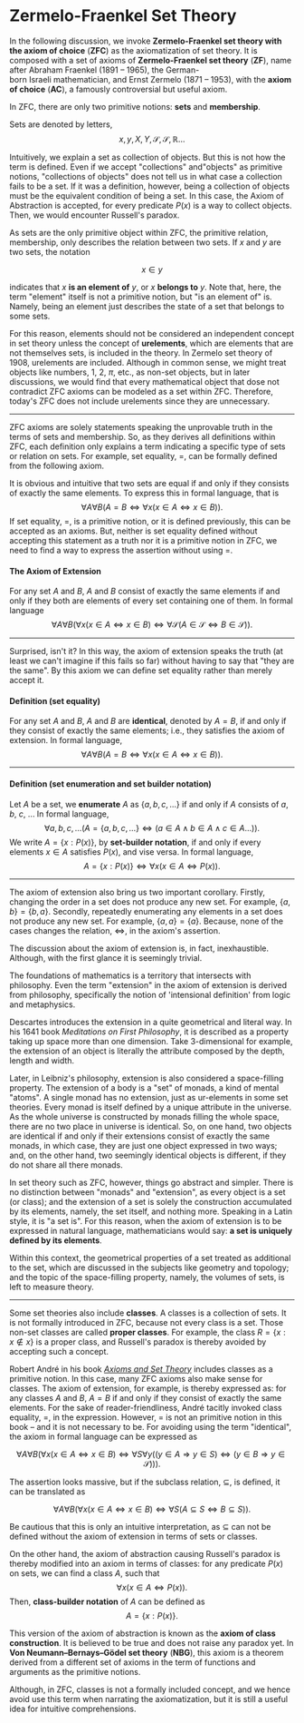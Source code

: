 # Zermelo-Fraenkel Set Theory

In the following discussion, we invoke **Zermelo-Fraenkel set theory with the axiom of choice** (**ZFC**) as the axiomatization of set theory. It is composed with a set of axioms of **Zermelo-Fraenkel set theory** (**ZF**), name after Abraham Fraenkel (1891 – 1965), the German-born Israeli mathematician, and Ernst Zermelo (1871 – 1953), with the **axiom of choice** (**AC**), a famously controversial but useful axiom.

In ZFC, there are only two primitive notions: **sets** and **membership**.

Sets are denoted by letters,
$$
x,y,X,Y, \mathcal S, \mathscr S, \mathbb R \ldots
$$

Intuitively, we explain a set as collection of objects. But this is not how the term is defined. Even if we accept "collections" and"objects" as primitive notions, "collections of objects" does not tell us in what case a collection fails to be a set. If it was a definition, however, being a collection of objects must be the equivalent condition of being a set. In this case, the Axiom of Abstraction is accepted, for every predicate $P(x)$ is a way to collect objects. Then, we would encounter Russell's paradox.

As sets are the only primitive object within ZFC, the primitive relation, membership, only describes the relation between two sets. If $x$ and $y$ are two sets, the notation

$$
x \in y
$$

indicates that $x$ **is an element of** $y$, or $x$ **belongs to** $y$. Note that, here, the term "element" itself is not a primitive notion, but "is an element of" is. Namely, being an element just describes the state of a set that belongs to some sets.

For this reason, elements should not be considered an independent concept in set theory unless the concept of **urelements**, which are elements that are not themselves sets, is included in the theory. In Zermelo set theory of 1908, urelements are included. Although in common sense, we might treat objects like numbers, $1$, $2$, $\pi$, etc., as non-set objects, but in later discussions, we would find that every mathematical object that dose not contradict ZFC axioms can be modeled as a set within ZFC. Therefore, today's ZFC does not include urelements since they are unnecessary.

---

ZFC axioms are solely statements speaking the unprovable truth in the terms of sets and membership. So, as they derives all definitions within ZFC, 
each definition only explains a term indicating a specific type of sets or relation on sets. For example, set equality, $=$, can be formally defined from the following axiom.

It is obvious and intuitive that two sets are equal if and only if they consists of exactly the same elements. To express this in formal language, that is
$$
\forall A \forall B (A = B \iff \forall x(x \in A \Leftrightarrow x \in B)).
$$
If set equality, $=$, is a primitive notion, or it is defined previously, this can be accepted as an axioms. But, neither is set equality defined without accepting this statement as a truth nor it is a primitive notion in ZFC, we need to find a way to express the assertion without using $=$.

#### **The Axiom of Extension**

For any set $A$ and $B$, $A$ and $B$ consist of exactly the same elements if and only if they both are elements of every set containing one of them. In formal language
$$
\forall A \forall B (\forall x(x \in A \Leftrightarrow x \in B) \iff \forall \mathcal S(A \in \mathcal S \Leftrightarrow B \in \mathcal S)).
$$

---

Surprised, isn't it? In this way, the axiom of extension speaks the truth (at least we can't imagine if this fails so far) without having to say that "they are the same". By this axiom we can define set equality rather than merely accept it.

#### **Definition** (set equality)

For any set $A$ and $B$, $A$ and $B$ are **identical**, denoted by $A = B$, if and only if they consist of exactly the same elements; i.e., they satisfies the axiom of extension. In formal language,
$$
\forall A \forall B (A = B \iff \forall x(x \in A \Leftrightarrow x \in B)).
$$

---

#### **Definition** (set enumeration and set builder notation)

Let $A$ be a set, we **enumerate** $A$ as $\{a,b,c, \ldots\}$ if and only if $A$ consists of $a$, $b$, $c$, ... In formal language,
$$
\forall a,b,c, \ldots (A = \{a,b,c, \ldots\} \iff (a \in A \land b \in A \land c \in A \ldots)).
$$
We write $A = \{x: P(x)\}$, by **set-builder notation**, if and only if every elements $x \in A$ satisfies $P(x)$, and vise versa. In formal language,
$$
A = \{x: P(x)\} \iff \forall x(x \in A \iff P(x)).
$$

---

The axiom of extension also bring us two important corollary. Firstly, changing the order in a set does not produce any new set. For example, $\{a,b\} = \{b,a\}$. Secondly, repeatedly enumerating any elements in a set does not produce any new set. For example, $\{a,a\} = \{a\}$. Because, none of the cases changes the relation, $\Leftrightarrow$, in the axiom's assertion.



The discussion about the axiom of extension is, in fact, inexhaustible. Although, with the first glance it is seemingly trivial.

The foundations of mathematics is a territory that intersects with philosophy. Even the term "extension" in the axiom of extension is derived from philosophy, specifically the notion of 'intensional definition' from logic and metaphysics.

Descartes introduces the extension in a quite geometrical and literal way. In his 1641 book *Meditations on First Philosophy*, it is described as a property taking up space more than one dimension. Take 3-dimensional for example, the extension of an object is literally the attribute composed by the depth, length and width.

Later, in Leibniz's philosophy, extension is also considered a space-filling property. The extension of a body is a "set" of monads, a kind of mental "atoms". A single monad has no extension, just as ur-elements in some set theories. Every monad is itself defined by a unique attribute in the universe. As the whole universe is constructed by monads filling the whole space, there are no two place in universe is identical. So, on one hand, two objects are identical if and only if their extensions consist of exactly the same monads, in which case, they are just one object expressed in two ways; and, on the other hand, two seemingly identical objects is different, if they do not share all there monads.

In set theory such as ZFC, however, things go abstract and simpler. There is no distinction between "monads" and "extension", as every object is a set (or class); and the extension of a set is solely the construction accumulated by its elements, namely, the set itself, and nothing more. Speaking in a Latin style, it is "a set is". For this reason, when the axiom of extension is to be expressed in natural language, mathematicians would say: **a set is uniquely defined by its elements**.

Within this context, the geometrical properties of a set treated as additional to the set, which are discussed in the subjects like geometry and topology; and the topic of the space-filling property, namely, the volumes of sets, is left to measure theory.

---

Some set theories also include **classes**. A classes is a collection of sets. It is not formally introduced in ZFC, because not every class is a set. Those non-set classes are called **proper classes**. For example, the class $R = \{x: x \notin x\}$ is a proper class, and Russell's paradox is thereby avoided by accepting such a concept.

Robert André in his book *[Axioms and Set Theory](https://www.math.uwaterloo.ca/~randre/1aaset_theory_140613.pdf)* includes classes as a primitive notion. In this case, many ZFC axioms also make sense for classes. The axiom of extension, for example, is thereby expressed as: for any classes $A$ and $B$, $A = B$ if and only if they consist of exactly the same elements. For the sake of reader-friendliness, André tacitly invoked class equality, $=$, in the expression. However, $=$ is not an primitive notion in this book – and it is not necessary to be. For avoiding using the term "identical", the axiom in formal language can be expressed as

$$
\forall A \forall B (\forall x (x \in A \Leftrightarrow x \in B) \iff \forall S\forall y((y \in A \Rightarrow y \in S) \Leftrightarrow (y \in B \Rightarrow y \in \mathcal S))).
$$

The assertion looks massive, but if the subclass relation, $\subseteq$, is defined, it can be translated as

$$
\forall A \forall B (\forall x (x \in A \Leftrightarrow x \in B) \iff \forall S (A \subseteq S \Leftrightarrow B \subseteq S)).
$$

Be cautious that this is only an intuitive interpretation, as $\subseteq$ can not be defined without the axiom of extension in terms of sets or classes.

On the other hand, the axiom of abstraction causing Russell's paradox is thereby modified into an axiom in terms of classes: for any predicate $P(x)$ on sets, we can find a class $A$, such that
$$
\forall x(x \in A \iff P(x)).
$$
Then, **class-builder notation** of $A$ can be defined as
$$
A = \{x: P(x)\}.
$$

This version of the axiom of abstraction is known as the **axiom of class construction**. It is believed to be true and does not raise any paradox yet. In **Von Neumann–Bernays–Gödel set theory** (**NBG**), this axiom is a theorem derived from a different set of axioms in the term of functions and arguments as the primitive notions.

Although, in ZFC, classes is not a formally included concept, and we hence avoid use this term when narrating the axiomatization, but it is still a useful idea for intuitive comprehensions.
